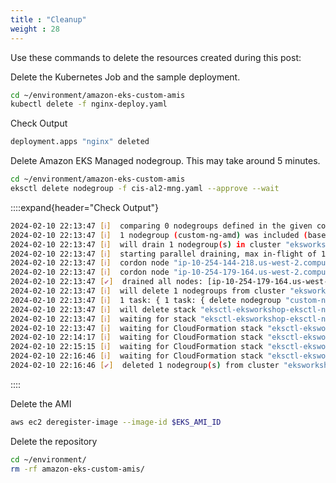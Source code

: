 ```yaml
---
title : "Cleanup"
weight : 28
---
```


Use these commands to delete the resources created during this post:

Delete the Kubernetes Job and the sample deployment.

```bash
cd ~/environment/amazon-eks-custom-amis
kubectl delete -f nginx-deploy.yaml
```
Check Output
```bash
deployment.apps "nginx" deleted
```

Delete Amazon EKS Managed nodegroup. This may take around 5 minutes.

```bash
cd ~/environment/amazon-eks-custom-amis
eksctl delete nodegroup -f cis-al2-mng.yaml --approve --wait
```

::::expand{header="Check Output"}
```bash
2024-02-10 22:13:47 [ℹ]  comparing 0 nodegroups defined in the given config ("cis-al2-mng.yaml") against remote state
2024-02-10 22:13:47 [ℹ]  1 nodegroup (custom-ng-amd) was included (based on the include/exclude rules)
2024-02-10 22:13:47 [ℹ]  will drain 1 nodegroup(s) in cluster "eksworkshop-eksctl"
2024-02-10 22:13:47 [ℹ]  starting parallel draining, max in-flight of 1
2024-02-10 22:13:47 [ℹ]  cordon node "ip-10-254-144-218.us-west-2.compute.internal"
2024-02-10 22:13:47 [ℹ]  cordon node "ip-10-254-179-164.us-west-2.compute.internal"
2024-02-10 22:13:47 [✔]  drained all nodes: [ip-10-254-179-164.us-west-2.compute.internal ip-10-254-144-218.us-west-2.compute.internal]
2024-02-10 22:13:47 [ℹ]  will delete 1 nodegroups from cluster "eksworkshop-eksctl"
2024-02-10 22:13:47 [ℹ]  1 task: { 1 task: { delete nodegroup "custom-ng-amd" } }
2024-02-10 22:13:47 [ℹ]  will delete stack "eksctl-eksworkshop-eksctl-nodegroup-custom-ng-amd"
2024-02-10 22:13:47 [ℹ]  waiting for stack "eksctl-eksworkshop-eksctl-nodegroup-custom-ng-amd" to get deleted
2024-02-10 22:13:47 [ℹ]  waiting for CloudFormation stack "eksctl-eksworkshop-eksctl-nodegroup-custom-ng-amd"
2024-02-10 22:14:17 [ℹ]  waiting for CloudFormation stack "eksctl-eksworkshop-eksctl-nodegroup-custom-ng-amd"
2024-02-10 22:15:15 [ℹ]  waiting for CloudFormation stack "eksctl-eksworkshop-eksctl-nodegroup-custom-ng-amd"
2024-02-10 22:16:46 [ℹ]  waiting for CloudFormation stack "eksctl-eksworkshop-eksctl-nodegroup-custom-ng-amd"
2024-02-10 22:16:46 [✔]  deleted 1 nodegroup(s) from cluster "eksworkshop-eksctl"
```
::::

Delete the AMI

```bash
aws ec2 deregister-image --image-id $EKS_AMI_ID
```


Delete the repository
```bash
cd ~/environment/
rm -rf amazon-eks-custom-amis/
```